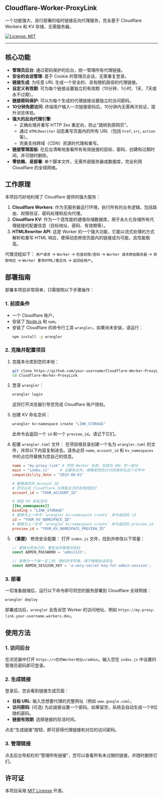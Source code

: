 ## Cloudflare-Worker-ProxyLink

一个功能强大、自行部署的临时链接反向代理服务，完全基于 Cloudflare Workers 和 KV 存储，无需服务器。

[![License: MIT](https://img.shields.io/badge/License-MIT-yellow.svg)](https://opensource.org/licenses/MIT)


---

## 核心功能

-   **管理员后台**: 通过密码保护的后台，统一管理所有代理链接。
-   **安全的会话管理**: 基于 Cookie 的管理员会话，无需重复登录。
-   **链接生成**: 为任意 URL 生成一个安全的、具有随机路径的代理链接。
-   **自定义有效期**: 可为每个链接设置独立的有效期（10分钟、1小时、1天、7天或永不过期）。
-   **链接密码保护**: 可以为每个生成的代理链接设置独立的访问密码。
-   **10分钟免密访问**: 终端用户输入一次链接密码后，10分钟内无需再次验证，提升浏览体验。
-   **强大的反向代理引擎**:
    -   正确处理并重写 HTTP 3xx 重定向，防止“跳转到原网页”。
    -   通过 `HTMLRewriter` 动态重写页面内的所有 URL（包括 `href`, `src`, `action` 等）。
    -   完美支持跨域（CDN）资源的代理和重写。
-   **链接管理面板**: 在后台清晰地查看所有有效链接的目标、密码、创建和过期时间，并可随时删除。
-   **零依赖、易部署**: 单个脚本文件，无需外部服务器或数据库，完全利用 Cloudflare 的全球网络。

## 工作原理

本项目巧妙地利用了 Cloudflare 提供的强大服务：

1.  **Cloudflare Workers**: 作为无服务器运行环境，执行所有的业务逻辑，包括路由、权限验证、密码处理和反向代理。
2.  **Cloudflare KV**: 作为一个高性能的键值存储数据库，用于永久化存储所有代理链接的配置信息（目标地址、密码、有效期等）。
3.  **HTMLRewriter API**: 这是 Worker 的一个强大功能，它能以流式处理的方式解析和重写 HTML 响应，使得动态修改页面内的链接成为可能，且性能极高。

代理流程如下：
`用户请求` -> `Worker` -> `检查权限/密码` -> `Worker 请求原始服务器` -> `获取响应` -> `Worker 重写HTML/重定向` -> `返回给用户`。

## 部署指南

部署本项目非常简单，只需按照以下步骤操作：

### 1. 前提条件
-   一个 Cloudflare 账户。
-   安装了 [Node.js](https://nodejs.org/) 和 `npm`。
-   安装了 Cloudflare 的命令行工具 `wrangler`。如果尚未安装，请运行：
    ```bash
    npm install -g wrangler
    ```

### 2. 克隆并配置项目
1.  克隆本仓库到您的本地：
    ```bash
    git clone https://github.com/your-username/Cloudflare-Worker-ProxyLink.git
    cd Cloudflare-Worker-ProxyLink
    ```

2.  登录 `wrangler`：
    ```bash
    wrangler login
    ```
    这将打开浏览器引导您完成 Cloudflare 账户授权。

3.  创建 KV 命名空间：
    ```bash
    wrangler kv:namespace create "LINK_STORAGE"
    ```
    此命令会返回一个 `id` 和一个 `preview_id`。请记下它们。

4.  配置 `wrangler.toml` 文件：
    在项目根目录创建一个名为 `wrangler.toml` 的文件，并将以下内容复制进去。请务必将 `name`, `account_id` 和 `kv_namespaces` 中的占位符替换为您自己的信息。

    ```toml
    name = "my-proxy-link" # 您的 Worker 名称，将成为 URL 的一部分
    main = "index.js"     # 主脚本文件，请确保您的JS代码保存在这个文件中
    compatibility_date = "2023-08-01"

    # 替换成您的 Account ID
    # 您可以在 Cloudflare 仪表板主页的右侧找到它
    account_id = "YOUR_ACCOUNT_ID" 

    # 绑定 KV 命名空间
    [[kv_namespaces]]
    binding = "LINK_STORAGE"
    # 替换为上一步中 `wrangler kv:namespace create` 命令返回的 id
    id = "YOUR_KV_NAMESPACE_ID" 
    # 替换为上一步中 `wrangler kv:namespace create` 命令返回的 preview_id
    preview_id = "YOUR_KV_NAMESPACE_PREVIEW_ID" 
    ```

5.  **（重要）** 修改安全配置：
    打开 `index.js` 文件，找到并修改以下常量：
    ```javascript
    // 替换为您自己的、更安全的管理员密码
    const ADMIN_PASSWORD = 'admin123';

    // 替换为一个独一无二的、随机的字符串，用于增强会话安全
    const ADMIN_SESSION_KEY = 'a-very-secret-key-for-admin-session'; 
    ```

### 3. 部署
一切准备就绪后，运行以下命令即可将您的服务部署到 Cloudflare 全球网络：

```bash
wrangler deploy
```

部署成功后，`wrangler` 会告诉您 Worker 的访问地址，例如 `https://my-proxy-link.your-username.workers.dev`。

## 使用方法

### 1. 访问后台
在浏览器中打开 `https://<您的Worker地址>/admin`。输入您在 `index.js` 中设置的管理员密码即可登录。

### 2. 生成链接
登录后，您会看到链接生成页面：
-   **目标 URL**: 输入您想要代理的完整网址（例如 `www.google.com`）。
-   **访问密码**: (可选) 为此链接设置一个密码。如果留空，系统会自动生成一个8位随机密码。
-   **链接有效期**: 选择链接的存活时间。

点击“生成链接”按钮，即可获得代理链接和对应的访问密码。

### 3. 管理链接
点击后台导航栏的“管理所有链接”，您可以查看所有未过期的链接，并随时删除它们。

## 许可证

本项目采用 [MIT License](LICENSE) 开源。
